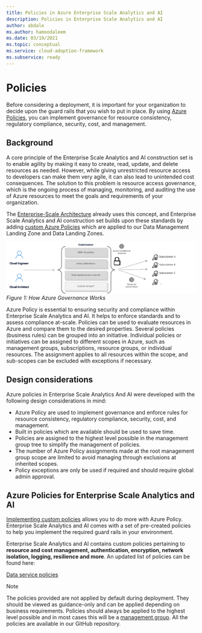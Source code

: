 ```yaml
---
title: Policies in Azure Enterprise Scale Analytics and AI
description: Policies in Enterprise Scale Analytics and AI
author: abdale
ms.author: hamoodaleem
ms.date: 03/19/2021
ms.topic: conceptual
ms.service: cloud-adoption-framework
ms.subservice: ready
---
```


# Policies

Before considering a deployment, it is important for your organization to decide upon the guard rails that you wish to put in place. By using [Azure Policies](/azure/governance/policy/overview), you can implement governance for resource consistency, regulatory compliance, security, cost, and management.

## Background

A core principle of the Enterprise Scale Analytics and AI construction set is to enable agility by making it easy to create, read, update, and delete resources as needed. However, while giving unrestricted resource access to developers can make them very agile, it can also lead to unintended cost consequences. The solution to this problem is resource access governance, which is the ongoing process of managing, monitoring, and auditing the use of Azure resources to meet the goals and requirements of your organization.

The [Enterprise-Scale Architecture](/azure/cloud-adoption-framework/ready/enterprise-scale/) already uses this concept, and Enterprise Scale Analytics and AI construction set builds upon these standards by adding [custom Azure Policies](#azure-policies-for-enterprise-scale-analytics-and-ai) which are applied to our Data Management Landing Zone and Data Landing Zones.

![How Azure Governance works](./images/azure-governance.png)
*Figure 1: How Azure Governance Works*

Azure Policy is essential to ensuring security and compliance within Enterprise Scale Analytics and AI. It helps to enforce standards and to assess compliance at-scale. Policies can be used to evaluate resources in Azure and compare them to the desired properties. Several policies (business rules) can be grouped into an initiative. Individual policies or initiatives can be assigned to different scopes in Azure, such as management groups, subscriptions, resource groups, or individual resources. The assignment applies to all resources within the scope, and sub-scopes can be excluded with exceptions if necessary.

## Design considerations

Azure policies in Enterprise Scale Analytics And AI were developed with the following design considerations in mind:

- Azure Policy are used to implement governance and enforce rules for resource consistency, regulatory compliance, security, cost, and management.
- Built in policies which are available should be used to save time.
- Policies are assigned to the highest level possible in the management group tree to simplify the management of policies.
- The number of Azure Policy assignments made at the root management group scope are limited to avoid managing through exclusions at inherited scopes.
- Policy exceptions are only be used if required and should require global admin approval.

## Azure Policies for Enterprise Scale Analytics and AI

[Implementing custom policies](/azure/governance/policy/tutorials/create-and-manage) allows you to do more with Azure Policy. Enterprise Scale Analytics and AI comes with a set of pre-created policies to help you implement the required guard rails in your environment.

Enterprise Scale Analytics and AI contains custom policies pertaining to **resource and cost management, authentication, encryption, network isolation, logging, resilience and more**. An updated list of policies can be found here:

[Data service policies](https://github.com/Azure/data-management-zone/docs/EnterpriseScaleAnalytics-Policies.md)

> [!NOTE]
> The policies provided are not applied by default during deployment. They should be viewed as guidance-only and can be applied depending on business requirements. Policies should always be applied to the highest level possible and in most cases this will be a [management group](/azure/governance/management-groups/overview). All the policies are available in our GitHub repository.
